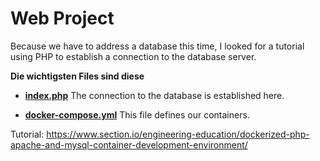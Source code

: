 # Web Project
Because we have to address a database this time, I looked for a tutorial using PHP to establish a connection to the database server.

**Die wichtigsten Files sind diese**

- **[index.php](/php\src\index.php)**
The connection to the database is established here.

- **[docker-compose.yml](/docker-compose.yml)**
This file defines our containers.


Tutorial: https://www.section.io/engineering-education/dockerized-php-apache-and-mysql-container-development-environment/

